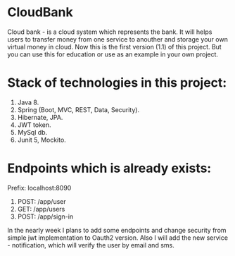 # CloudBank

Cloud bank - is a cloud system which represents the bank. It will helps users to transfer money from one service to anouther 
and storage your own virtual money in cloud. Now this is the first version (1.1) of this project. But you can use this for
education or use as an example in your own project.

# Stack of technologies in this project:
1. Java 8.
2. Spring (Boot, MVC, REST, Data, Security).
3. Hibernate, JPA.
4. JWT token.
5. MySql db.
6. Junit 5, Mockito.

# Endpoints which is already exists:
Prefix: localhost:8090
1. POST: /app/user
2. GET:  /app/users
3. POST: /app/sign-in

In the nearly week I plans to add some endpoints and change security from simple jwt implementation to Oauth2 version.
Also I will add the new service - notification, which will verify the user by email and sms.
